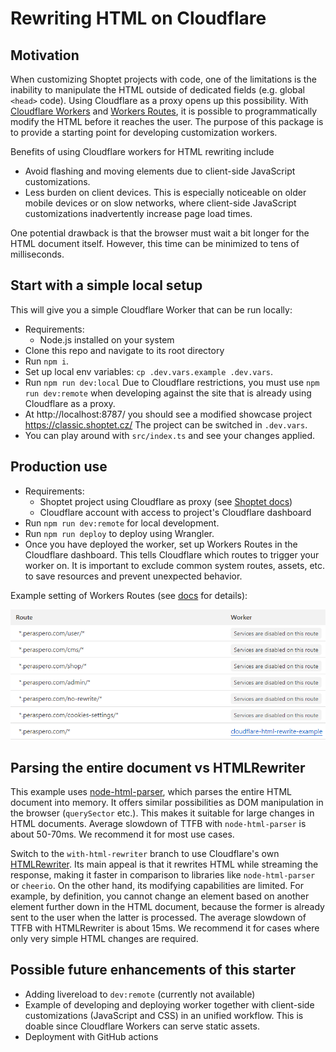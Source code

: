 # Rewriting HTML on Cloudflare

## Motivation
When customizing Shoptet projects with code, one of the limitations is the inability to manipulate the HTML outside of dedicated fields (e.g. global `<head>` code). Using Cloudflare as a proxy opens up this possibility. With [Cloudflare Workers](https://developers.cloudflare.com/workers/) and [Workers Routes](https://developers.cloudflare.com/workers/configuration/routing/routes/), it is possible to programmatically modify the HTML before it reaches the user. The purpose of this package is to provide a starting point for developing customization workers.

Benefits of using Cloudflare workers for HTML rewriting include
- Avoid flashing and moving elements due to client-side JavaScript customizations.
- Less burden on client devices. This is especially noticeable on older mobile devices or on slow networks, where client-side JavaScript customizations inadvertently increase page load times.

One potential drawback is that the browser must wait a bit longer for the HTML document itself. However, this time can be minimized to tens of milliseconds.

## Start with a simple local setup

This will give you a simple Cloudflare Worker that can be run locally:

- Requirements:
  - Node.js installed on your system
- Clone this repo and navigate to its root directory
- Run `npm i`.
- Set up local env variables: `cp .dev.vars.example .dev.vars`.
- Run `npm run dev:local` Due to Cloudflare restrictions, you must use `npm run dev:remote` when developing against the site that is already using Cloudflare as a proxy.
- At http://localhost:8787/ you should see a modified showcase project https://classic.shoptet.cz/ The project can be switched in `.dev.vars`.
- You can play around with `src/index.ts` and see your changes applied.

## Production use

- Requirements:
   - Shoptet project using Cloudflare as proxy (see [Shoptet docs](https://podpora.shoptet.cz/hc/cs/articles/7128655751826-Cloudflare))
   - Cloudflare account with access to project's Cloudflare dashboard
- Run `npm run dev:remote` for local development.
- Run `npm run deploy` to deploy using Wrangler.
- Once you have deployed the worker, set up Workers Routes in the Cloudflare dashboard. This tells Cloudflare which routes to trigger your worker on. It is important to exclude common system routes, assets, etc. to save resources and prevent unexpected behavior.

Example setting of Workers Routes (see [docs](https://developers.cloudflare.com/workers/configuration/routing/routes/) for details):

![Alt text](docs/routes-setting.png)

## Parsing the entire document vs HTMLRewriter
This example uses [node-html-parser](https://www.npmjs.com/package/node-html-parser), which parses the entire HTML document into memory. It offers similar possibilities as DOM manipulation in the browser (`querySector` etc.). This makes it suitable for large changes in HTML documents. Average slowdown of TTFB with `node-html-parser` is about 50-70ms. We recommend it for most use cases.

Switch to the `with-html-rewriter` branch to use Cloudflare's own [HTMLRewriter](https://developers.cloudflare.com/workers/runtime-apis/html-rewriter/). Its main appeal is that it rewrites HTML while streaming the response, making it faster in comparison to libraries like `node-html-parser` or `cheerio`. On the other hand, its modifying capabilities are limited. For example, by definition, you cannot change an element based on another element further down in the HTML document, because the former is already sent to the user when the latter is processed. The average slowdown of TTFB with HTMLRewriter is about 15ms. We recommend it for cases where only very simple HTML changes are required.

## Possible future enhancements of this starter
- Adding livereload to `dev:remote` (currently not available)
- Example of developing and deploying worker together with client-side customizations (JavaScript and CSS) in an unified workflow. This is doable since Cloudflare Workers can serve static assets.
- Deployment with GitHub actions
